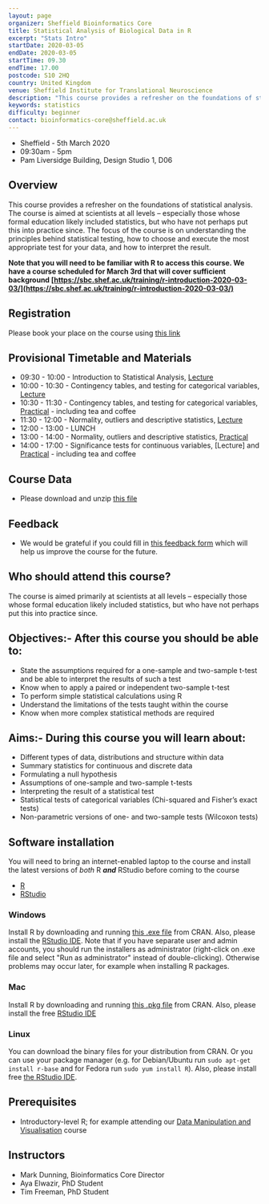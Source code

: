 ```yaml
---
layout: page
organizer: Sheffield Bioinformatics Core
title: Statistical Analysis of Biological Data in R
excerpt: "Stats Intro"
startDate: 2020-03-05
endDate: 2020-03-05
startTime: 09.30
endTime: 17.00
postcode: S10 2HQ
country: United Kingdom
venue: Sheffield Institute for Translational Neuroscience
description: "This course provides a refresher on the foundations of statistical analysis. Practicals are conducted using the ‘Shiny’ package; which provides an accessible interface to the R statistical language. Note that this is not a course for learning about the R statistical language itself. If you wish to learn more about R, please see other courses at the Sheffield Bioinformatics Core."
keywords: statistics
difficulty: beginner
contact: bioinformatics-core@sheffield.ac.uk
---
```


- Sheffield - 5th March 2020
- 09:30am - 5pm
- Pam Liversidge Building, Design Studio 1, D06

## Overview
This course provides a refresher on the foundations of statistical analysis. The course is aimed at scientists at all levels – especially those whose formal education likely included statistics, but who have not perhaps put this into practice since. The focus of the course is on understanding the principles behind statistical testing, how to choose and execute the most appropriate test for your data, and how to interpret the result.

**Note that you will need to be familiar with R to access this course. We have a course scheduled for March 3rd that will cover sufficient background
[https://sbc.shef.ac.uk/training/r-introduction-2020-03-03/](https://sbc.shef.ac.uk/training/r-introduction-2020-03-03/)**

## Registration

Please book your place on the course using [this link](https://onlineshop.shef.ac.uk/conferences-and-events/faculty-of-medicine-dentistry-and-health/neuroscience/statistical-analysis-in-r-5th-march-2020)

## Provisional Timetable and Materials

- 09:30 - 10:00 - Introduction to Statistical Analysis, [Lecture]()
- 10:00 - 10:30 - Contingency tables, and testing for categorical variables, [Lecture]()
- 10:30 - 11:30 - Contingency tables, and testing for categorical variables, [Practical](http://sbc.shef.ac.uk/stats-in-r/practical.nb.html#part_i_-_contingency_tables) - including tea and coffee
- 11:30 - 12:00 - Normality, outliers and descriptive statistics, [Lecture]()
- 12:00 - 13:00 - LUNCH
- 13:00 - 14:00 - Normality, outliers and descriptive statistics, [Practical](http://sbc.shef.ac.uk/stats-in-r/practical.nb.html#part_ii_-_how_to_assess_normality)
- 14:00 - 17:00 - Significance tests for continuous variables, [Lecture] and [Practical](http://sbc.shef.ac.uk/stats-in-r/practical.nb.html#part_iii_-_significance_tests_for_continuous_variables) - including tea and coffee

## Course Data

- Please download and unzip [this file](http://sbc.shef.ac.uk/stats-in-r/stats_course.zip)

## Feedback

- We would be grateful if you could fill in [this feedback form](https://docs.google.com/forms/d/e/1FAIpQLSdNb-MMvSDWs2ep5Av1Si31bcojsU3A1I7XgC96tXjxayMK5g/viewform) which will help us improve the course for the future.

## Who should attend this course?

The course is aimed primarily at scientists at all levels – especially those whose formal education likely included statistics, but who have not perhaps put this into practice since. 

## Objectives:- After this course you should be able to:

- State the assumptions required for a one-sample and two-sample t-test and be able to interpret the results of such a test
- Know when to apply a paired or independent two-sample t-test
- To perform simple statistical calculations using R
- Understand the limitations of the tests taught within the course
- Know when more complex statistical methods are required


## Aims:- During this course you will learn about:

- Different types of data, distributions and structure within data
- Summary statistics for continuous and discrete data
- Formulating a null hypothesis
- Assumptions of one-sample and two-sample t-tests
- Interpreting the result of a statistical test
- Statistical tests of categorical variables (Chi-squared and Fisher’s exact tests)
- Non-parametric versions of one- and two-sample tests (Wilcoxon tests)



## Software installation

You will need to bring an internet-enabled laptop to the course and install the latest versions of *both* R ***and*** RStudio before coming to the course

- [R](https://cran.r-project.org/)
- [RStudio](https://www.rstudio.com/products/rstudio/download/#download)

### Windows

Install R by downloading and running [this .exe file](http://cran.r-project.org/bin/windows/base/release.htm) from CRAN. Also, please install the [RStudio IDE](http://www.rstudio.com/ide/download/desktop). Note that if you have separate user and admin accounts, you should run the installers as administrator (right-click on .exe file and select "Run as administrator" instead of double-clicking). Otherwise problems may occur later, for example when installing R packages.

### Mac

Install R by downloading and running [this .pkg file](http://cran.r-project.org/bin/macosx/R-latest.pkg) from CRAN. Also, please install the free [RStudio IDE](https://www.rstudio.com/products/rstudio/download/#download) 

### Linux

You can download the binary files for your distribution from CRAN. Or you can use your package manager (e.g. for Debian/Ubuntu run `sudo apt-get install r-base` and for Fedora run `sudo yum install R`). Also, please install free [the RStudio IDE](https://www.rstudio.com/products/rstudio/download/#download). 



## Prerequisites

- Introductory-level R; for example attending our [Data Manipulation and Visualisation](http://sbc.shef.ac.uk/training/r-introduction-2019-09-17/) course

## Instructors

- Mark Dunning, Bioinformatics Core Director
- Aya Elwazir, PhD Student
- Tim Freeman, PhD Student
